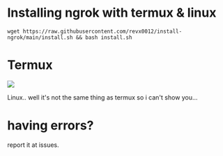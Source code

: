 # Installing ngrok with termux & linux

```wget https://raw.githubusercontent.com/revx0012/install-ngrok/main/install.sh && bash install.sh```

# Termux
![](images/termux.jpg)

Linux.. well it's not the same thing as termux so i can't show you...

# having errors?

report it at issues.

